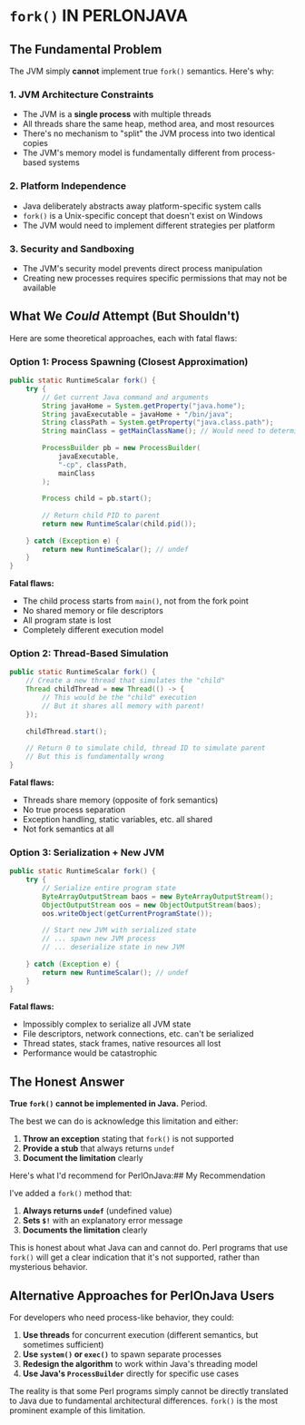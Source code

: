 # `fork()` IN PERLONJAVA

## The Fundamental Problem

The JVM simply **cannot** implement true `fork()` semantics. Here's why:

### 1. **JVM Architecture Constraints**
- The JVM is a **single process** with multiple threads
- All threads share the same heap, method area, and most resources
- There's no mechanism to "split" the JVM process into two identical copies
- The JVM's memory model is fundamentally different from process-based systems

### 2. **Platform Independence**
- Java deliberately abstracts away platform-specific system calls
- `fork()` is a Unix-specific concept that doesn't exist on Windows
- The JVM would need to implement different strategies per platform

### 3. **Security and Sandboxing**
- The JVM's security model prevents direct process manipulation
- Creating new processes requires specific permissions that may not be available

## What We *Could* Attempt (But Shouldn't)

Here are some theoretical approaches, each with fatal flaws:

### Option 1: Process Spawning (Closest Approximation)
```java
public static RuntimeScalar fork() {
    try {
        // Get current Java command and arguments
        String javaHome = System.getProperty("java.home");
        String javaExecutable = javaHome + "/bin/java";
        String classPath = System.getProperty("java.class.path");
        String mainClass = getMainClassName(); // Would need to determine this
        
        ProcessBuilder pb = new ProcessBuilder(
            javaExecutable, 
            "-cp", classPath, 
            mainClass
        );
        
        Process child = pb.start();
        
        // Return child PID to parent
        return new RuntimeScalar(child.pid());
        
    } catch (Exception e) {
        return new RuntimeScalar(); // undef
    }
}
```

**Fatal flaws:**
- The child process starts from `main()`, not from the fork point
- No shared memory or file descriptors
- All program state is lost
- Completely different execution model

### Option 2: Thread-Based Simulation
```java
public static RuntimeScalar fork() {
    // Create a new thread that simulates the "child"
    Thread childThread = new Thread(() -> {
        // This would be the "child" execution
        // But it shares all memory with parent!
    });
    
    childThread.start();
    
    // Return 0 to simulate child, thread ID to simulate parent
    // But this is fundamentally wrong
}
```

**Fatal flaws:**
- Threads share memory (opposite of fork semantics)
- No true process separation
- Exception handling, static variables, etc. all shared
- Not fork semantics at all

### Option 3: Serialization + New JVM
```java
public static RuntimeScalar fork() {
    try {
        // Serialize entire program state
        ByteArrayOutputStream baos = new ByteArrayOutputStream();
        ObjectOutputStream oos = new ObjectOutputStream(baos);
        oos.writeObject(getCurrentProgramState());
        
        // Start new JVM with serialized state
        // ... spawn new JVM process
        // ... deserialize state in new JVM
        
    } catch (Exception e) {
        return new RuntimeScalar(); // undef
    }
}
```

**Fatal flaws:**
- Impossibly complex to serialize all JVM state
- File descriptors, network connections, etc. can't be serialized
- Thread states, stack frames, native resources all lost
- Performance would be catastrophic

## The Honest Answer

**True `fork()` cannot be implemented in Java.** Period.

The best we can do is acknowledge this limitation and either:

1. **Throw an exception** stating that `fork()` is not supported
2. **Provide a stub** that always returns `undef`
3. **Document the limitation** clearly

Here's what I'd recommend for PerlOnJava:## My Recommendation

I've added a `fork()` method that:

1. **Always returns `undef`** (undefined value)
2. **Sets `$!`** with an explanatory error message
3. **Documents the limitation** clearly

This is honest about what Java can and cannot do. Perl programs that use `fork()` will get a clear indication that it's not supported, rather than mysterious behavior.

## Alternative Approaches for PerlOnJava Users

For developers who need process-like behavior, they could:

1. **Use threads** for concurrent execution (different semantics, but sometimes sufficient)
2. **Use `system()` or `exec()`** to spawn separate processes
3. **Redesign the algorithm** to work within Java's threading model
4. **Use Java's `ProcessBuilder`** directly for specific use cases

The reality is that some Perl programs simply cannot be directly translated to Java due to fundamental architectural differences. `fork()` is the most prominent example of this limitation.

